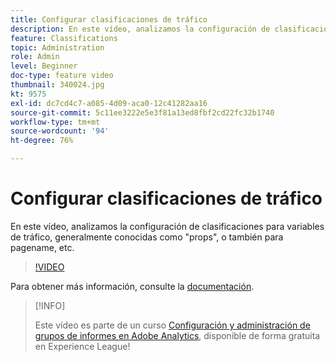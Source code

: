```yaml
---
title: Configurar clasificaciones de tráfico
description: En este vídeo, analizamos la configuración de clasificaciones para variables de tráfico, generalmente conocidas como "props", o también para pagename, etc.
feature: Classifications
topic: Administration
role: Admin
level: Beginner
doc-type: feature video
thumbnail: 340024.jpg
kt: 9575
exl-id: dc7cd4c7-a085-4d09-aca0-12c41282aa16
source-git-commit: 5c11ee3222e5e3f81a13ed8fbf2cd22fc32b1740
workflow-type: tm+mt
source-wordcount: '94'
ht-degree: 76%

---
```


# Configurar clasificaciones de tráfico

En este vídeo, analizamos la configuración de clasificaciones para variables de tráfico, generalmente conocidas como &quot;props&quot;, o también para pagename, etc.

>[!VIDEO](https://video.tv.adobe.com/v/340024/?quality=12&learn=on)

Para obtener más información, consulte la [documentación](https://experienceleague.adobe.com/docs/analytics/admin/admin-tools/traffic-variables/traffic-classifications.html?lang=es).

>[!INFO]
>
> Este vídeo es parte de un curso [Configuración y administración de grupos de informes en Adobe Analytics](https://experienceleague.adobe.com/?recommended=Analytics-A-1-2021.1.administration&amp;lang=es), disponible de forma gratuita en Experience League!